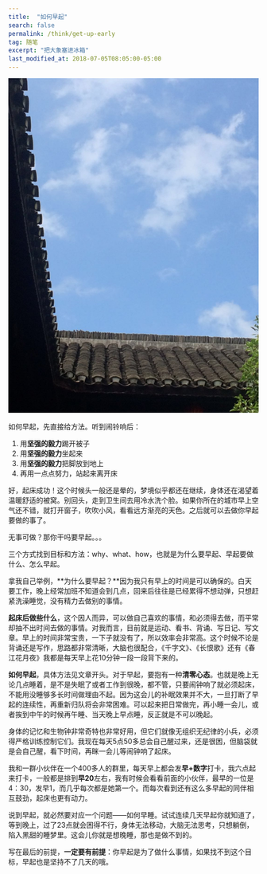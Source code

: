 ```yaml
---
title:  "如何早起"
search: false
permalink: /think/get-up-early
tag: 随笔
excerpt: "把大象塞进冰箱"
last_modified_at: 2018-07-05T08:05:00-05:00
---
```


![pic](0706.jpg)

如何早起，先直接给方法。听到闹铃响后：

1. 用**坚强的毅力**踢开被子
2. 用**坚强的毅力**坐起来
3. 用**坚强的毅力**把脚放到地上
4. 再用一点点努力，站起来离开床

好，起床成功！这个时候头一般还是晕的，梦境似乎都还在继续，身体还在渴望着温暖舒适的被窝。别回头，走到卫生间去用冷水洗个脸。如果你所在的城市早上空气还不错，就打开窗子，吹吹小风，看看远方渐亮的天色。之后就可以去做你早起要做的事了。

无事可做？那你干吗要早起。。。

三个方式找到目标和方法：why、what、how，也就是为什么要早起、早起要做什么、怎么早起。

拿我自己举例，**为什么要早起？**因为我只有早上的时间是可以确保的。白天要工作，晚上经常加班不知道会到几点，回来后往往是已经累得不想动弹，只想赶紧洗澡睡觉，没有精力去做别的事情。

**起床后做些什么**，这个因人而异，可以做自己喜欢的事情，和必须得去做，而平常却抽不出时间去做的事情。对我而言，目前就是运动、看书、背诵、写日记、写文章。早上的时间非常宝贵，一下子就没有了，所以效率会非常高。这个时候不论是背诵还是写作，思路都非常清晰，大脑也很配合，《千字文》、《长恨歌》还有《春江花月夜》我都是每天早上花10分钟一段一段背下来的。

**如何早起**，具体方法见文章开头。对于早起，要抱有一种**清零心态**。也就是晚上无论几点睡着，是不是失眠了或者工作到很晚，都不管，只要闹钟响了就必须起床，不能用没睡够多长时间做理由不起。因为这会儿的补眠效果并不大，一旦打断了早起的连续性，再重新归队将会非常困难。可以起来把日常做完，再小睡一会儿，或者挨到中午的时候再午睡、当天晚上早点睡，反正就是不可以晚起。

身体的记忆和生物钟非常奇特也非常好用，但它们就像无组织无纪律的小兵，必须得严格训练控制它们。我现在每天5点50多总会自己醒过来，还是很困，但脑袋就是会自己醒，看下时间，再眯一会儿等闹钟响了起床。

我和一群小伙伴在一个400多人的群里，每天早上都会发**早+数字**打卡，我六点起来打卡，一般都是排到**早20**左右，我有时候会看看前面的小伙伴，最早的一位是4：30，发早1，而几乎每次都是她第一个。而每次看到还有这么多早起的同伴相互鼓劲，起床也更有动力。

说到早起，就必然要对应一个问题——如何早睡。试试连续几天早起你就知道了，等到晚上，过了23点就会困得不行，身体无法移动，大脑无法思考，只想躺倒，陷入黑甜的睡梦里。这会儿你就是想晚睡，那也是做不到的。

写在最后的前提，**一定要有前提**：你早起是为了做什么事情，如果找不到这个目标，早起也是坚持不了几天的哦。

